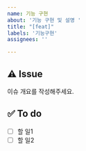 ```yaml
---
name: 기능 구현
about: '기능 구현 및 설명 '
title: "[feat]"
labels: '기능구현'
assignees: ''

---
```


## ⚠️ Issue
이슈 개요를 작성해주세요.

## ✅ To do
- [ ] 할 일1
- [ ] 할 일2

